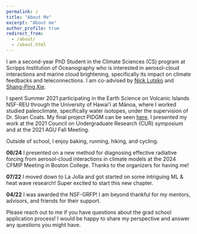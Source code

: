 ```yaml
---
permalink: /
title: "About Me"
excerpt: "About me"
author_profile: true
redirect_from: 
  - /about/
  - /about.html
---
```


I am a second-year PhD Student in the Climate Sciences (CS) program at Scripps Institution of Oceanography who is interested in aerosol-cloud interactions and marine cloud brightening, specifically its impact on climate feedbacks and teleconnections. I am co-advised by [Nick Lutsko](https://www.sio-climatephysics.com/) and [Shang-Ping Xie](http://sxie.ucsd.edu/). 

I spent Summer 2021 participating in the Earth Science on Volcanic Islands NSF-REU through the University of Hawai'i at Mānoa, where I worked studied paleoclimate, specifically water isotopes, under the supervision of Dr. Sloan Coats. My final project PIDGM can be seen [here](https://pidgm.github.io/index.html). I presented my work at the 2021 Council on Undergraduate Research (CUR) symposium and at the 2021 AGU Fall Meeting.

Outside of school, I enjoy baking, running, hiking, and cycling.

**06/24** I presented on a new method for diagnosing effective radiative forcing from aerosol-cloud interactions in climate models at the 2024 CFMIP Meeting in Boston College. Thanks to the organizers for having me!

**07/22** I moved down to La Jolla and got started on some intriguing ML & heat wave research! Super excited to start this new chapter.

**04/22** I was awarded the NSF-GRFP! I am beyond thankful for my mentors, advisors, and friends for their support.

Please reach out to me if you have questions about the grad school application process! I would be happy to share my perspective and answer any questions you might have.
